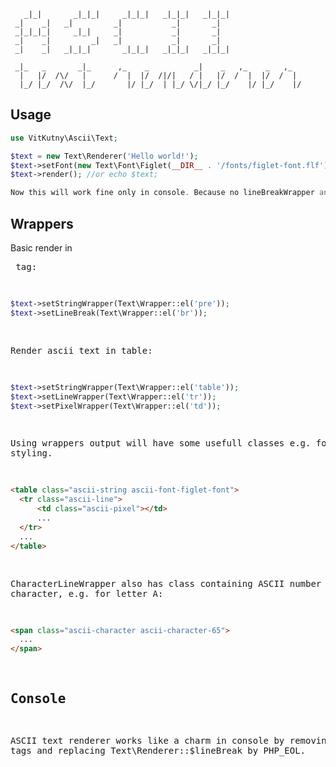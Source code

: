        _|_|       _|_|_|     _|_|_|   _|_|_|   _|_|_|  
     _|    _|   _|         _|           _|       _|    
     _|_|_|_|     _|_|     _|           _|       _|    
     _|    _|         _|   _|           _|       _|    
     _|    _|   _|_|_|       _|_|_|   _|_|_|   _|_|_|  
     
     _|_   _       _|_      ,_    _          _|    _   ,_    _   ,_  
      |   |/  /\/   |      /  |  |/  /|/|   / |   |/  /  |  |/  /  | 
      |_/ |_/  /\/  |_/       |/ |_/  | |_/ \/|_/ |_/    |/ |_/    |/

Usage
-----

```php
use VitKutny\Ascii\Text;

$text = new Text\Renderer('Hello world!');
$text->setFont(new Text\Font\Figlet(__DIR__ . '/fonts/figlet-font.flf');
$text->render(); //or echo $text;

Now this will work fine only in console. Because no lineBreakWrapper and stringWrapper are set.
```

Wrappers
--------
Basic render in <pre> tag:

```php
$text->setStringWrapper(Text\Wrapper::el('pre'));
$text->setLineBreak(Text\Wrapper::el('br'));
```

Render ascii text in table:

```php
$text->setStringWrapper(Text\Wrapper::el('table'));
$text->setLineWrapper(Text\Wrapper::el('tr'));
$text->setPixelWrapper(Text\Wrapper::el('td'));
```

Using wrappers output will have some usefull classes e.g. for styling.

```html
<table class="ascii-string ascii-font-figlet-font">
  <tr class="ascii-line">
      <td class="ascii-pixel"></td>
      ...
  </tr>
  ...
</table>
```

CharacterLineWrapper also has class containing ASCII number of the character, e.g. for letter A:

```html
<span class="ascii-character ascii-character-65">
  ...
</span>
```

Console
-------

ASCII text renderer works like a charm in console by removing HTML tags and replacing Text\Renderer::$lineBreak by PHP_EOL.
